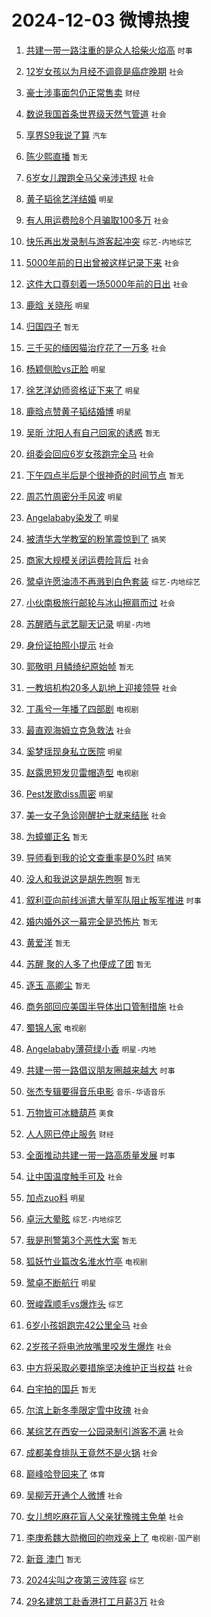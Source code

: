 # 2024-12-03 微博热搜 
1. [共建一带一路注重的是众人拾柴火焰高](https://m.weibo.cn/search?containerid=100103type%3D1%26t%3D10%26q%3D%23%E5%85%B1%E5%BB%BA%E4%B8%80%E5%B8%A6%E4%B8%80%E8%B7%AF%E6%B3%A8%E9%87%8D%E7%9A%84%E6%98%AF%E4%BC%97%E4%BA%BA%E6%8B%BE%E6%9F%B4%E7%81%AB%E7%84%B0%E9%AB%98%23&stream_entry_id=51&isnewpage=1&extparam=seat%3D1%26filter_type%3Drealtimehot%26stream_entry_id%3D51%26pos%3D0%26dgr%3D0%26q%3D%2523%25E5%2585%25B1%25E5%25BB%25BA%25E4%25B8%2580%25E5%25B8%25A6%25E4%25B8%2580%25E8%25B7%25AF%25E6%25B3%25A8%25E9%2587%258D%25E7%259A%2584%25E6%2598%25AF%25E4%25BC%2597%25E4%25BA%25BA%25E6%258B%25BE%25E6%259F%25B4%25E7%2581%25AB%25E7%2584%25B0%25E9%25AB%2598%2523%26cate%3D10103%26c_type%3D51%26display_time%3D1733162782%26pre_seqid%3D173316278213701271670124) `时事` 

2. [12岁女孩以为月经不调竟是癌症晚期](https://m.weibo.cn/search?containerid=100103type%3D1%26t%3D10%26q%3D%2312%E5%B2%81%E5%A5%B3%E5%AD%A9%E4%BB%A5%E4%B8%BA%E6%9C%88%E7%BB%8F%E4%B8%8D%E8%B0%83%E7%AB%9F%E6%98%AF%E7%99%8C%E7%97%87%E6%99%9A%E6%9C%9F%23&stream_entry_id=31&isnewpage=1&extparam=seat%3D1%26realpos%3D1%26flag%3D2%26pos%3D0%26dgr%3D0%26band_rank%3D1%26stream_entry_id%3D31%26q%3D%252312%25E5%25B2%2581%25E5%25A5%25B3%25E5%25AD%25A9%25E4%25BB%25A5%25E4%25B8%25BA%25E6%259C%2588%25E7%25BB%258F%25E4%25B8%258D%25E8%25B0%2583%25E7%25AB%259F%25E6%2598%25AF%25E7%2599%258C%25E7%2597%2587%25E6%2599%259A%25E6%259C%259F%2523%26filter_type%3Drealtimehot%26c_type%3D31%26lcate%3D5001%26cate%3D5001%26display_time%3D1733162782%26pre_seqid%3D173316278213701271670124) `社会` 

3. [豪士涉事面包仍正常售卖](https://m.weibo.cn/search?containerid=100103type%3D1%26t%3D10%26q%3D%23%E8%B1%AA%E5%A3%AB%E6%B6%89%E4%BA%8B%E9%9D%A2%E5%8C%85%E4%BB%8D%E6%AD%A3%E5%B8%B8%E5%94%AE%E5%8D%96%23&stream_entry_id=31&isnewpage=1&extparam=seat%3D1%26realpos%3D2%26flag%3D1%26pos%3D1%26dgr%3D0%26band_rank%3D2%26stream_entry_id%3D31%26q%3D%2523%25E8%25B1%25AA%25E5%25A3%25AB%25E6%25B6%2589%25E4%25BA%258B%25E9%259D%25A2%25E5%258C%2585%25E4%25BB%258D%25E6%25AD%25A3%25E5%25B8%25B8%25E5%2594%25AE%25E5%258D%2596%2523%26filter_type%3Drealtimehot%26c_type%3D31%26lcate%3D5001%26cate%3D5001%26display_time%3D1733162782%26pre_seqid%3D173316278213701271670124) `财经` 

4. [数说我国首条世界级天然气管道](https://m.weibo.cn/search?containerid=100103type%3D1%26t%3D10%26q%3D%23%E6%95%B0%E8%AF%B4%E6%88%91%E5%9B%BD%E9%A6%96%E6%9D%A1%E4%B8%96%E7%95%8C%E7%BA%A7%E5%A4%A9%E7%84%B6%E6%B0%94%E7%AE%A1%E9%81%93%23&stream_entry_id=31&isnewpage=1&extparam=seat%3D1%26realpos%3D3%26flag%3D0%26pos%3D2%26dgr%3D0%26band_rank%3D3%26stream_entry_id%3D31%26q%3D%2523%25E6%2595%25B0%25E8%25AF%25B4%25E6%2588%2591%25E5%259B%25BD%25E9%25A6%2596%25E6%259D%25A1%25E4%25B8%2596%25E7%2595%258C%25E7%25BA%25A7%25E5%25A4%25A9%25E7%2584%25B6%25E6%25B0%2594%25E7%25AE%25A1%25E9%2581%2593%2523%26filter_type%3Drealtimehot%26c_type%3D31%26lcate%3D5001%26cate%3D5001%26display_time%3D1733162782%26pre_seqid%3D173316278213701271670124) `社会` 

5. [享界S9我说了算](https://m.weibo.cn/search?containerid=100103type%3D1%26t%3D10%26q%3D%23%E4%BA%AB%E7%95%8CS9%E6%88%91%E8%AF%B4%E4%BA%86%E7%AE%97%23&stream_entry_id=31&isnewpage=1&extparam=seat%3D1%26filter_type%3Drealtimehot%26c_type%3D31%26dgr%3D0%26adid%3D266930%26is_ad_pos%3D1%26pos%3D3%26stream_entry_id%3D31%26band_rank%3D4%26cate%3D5001%26topic_ad%3D1%26lcate%3D5001%26q%3D%2523%25E4%25BA%25AB%25E7%2595%258CS9%25E6%2588%2591%25E8%25AF%25B4%25E4%25BA%2586%25E7%25AE%2597%2523%26display_time%3D1733162782%26pre_seqid%3D173316278213701271670124) `汽车` 

6. [陈少熙直播](https://m.weibo.cn/search?containerid=100103type%3D1%26t%3D10%26q%3D%E9%99%88%E5%B0%91%E7%86%99%E7%9B%B4%E6%92%AD&stream_entry_id=31&isnewpage=1&extparam=seat%3D1%26realpos%3D4%26flag%3D2%26pos%3D4%26dgr%3D0%26band_rank%3D4%26stream_entry_id%3D31%26q%3D%25E9%2599%2588%25E5%25B0%2591%25E7%2586%2599%25E7%259B%25B4%25E6%2592%25AD%26filter_type%3Drealtimehot%26c_type%3D31%26lcate%3D5001%26cate%3D5001%26display_time%3D1733162782%26pre_seqid%3D173316278213701271670124) `暂无` 

7. [6岁女儿蹭跑全马父亲涉违规](https://m.weibo.cn/search?containerid=100103type%3D1%26t%3D10%26q%3D%236%E5%B2%81%E5%A5%B3%E5%84%BF%E8%B9%AD%E8%B7%91%E5%85%A8%E9%A9%AC%E7%88%B6%E4%BA%B2%E6%B6%89%E8%BF%9D%E8%A7%84%23&stream_entry_id=31&isnewpage=1&extparam=seat%3D1%26realpos%3D5%26flag%3D0%26pos%3D5%26dgr%3D0%26band_rank%3D5%26stream_entry_id%3D31%26q%3D%25236%25E5%25B2%2581%25E5%25A5%25B3%25E5%2584%25BF%25E8%25B9%25AD%25E8%25B7%2591%25E5%2585%25A8%25E9%25A9%25AC%25E7%2588%25B6%25E4%25BA%25B2%25E6%25B6%2589%25E8%25BF%259D%25E8%25A7%2584%2523%26filter_type%3Drealtimehot%26c_type%3D31%26lcate%3D5001%26cate%3D5001%26display_time%3D1733162782%26pre_seqid%3D173316278213701271670124) `社会` 

8. [黄子韬徐艺洋结婚](https://m.weibo.cn/search?containerid=100103type%3D1%26t%3D10%26q%3D%E9%BB%84%E5%AD%90%E9%9F%AC%E5%BE%90%E8%89%BA%E6%B4%8B%E7%BB%93%E5%A9%9A&stream_entry_id=31&isnewpage=1&extparam=seat%3D1%26realpos%3D6%26flag%3D16%26pos%3D6%26dgr%3D0%26band_rank%3D6%26stream_entry_id%3D31%26q%3D%25E9%25BB%2584%25E5%25AD%2590%25E9%259F%25AC%25E5%25BE%2590%25E8%2589%25BA%25E6%25B4%258B%25E7%25BB%2593%25E5%25A9%259A%26filter_type%3Drealtimehot%26c_type%3D31%26lcate%3D5001%26cate%3D5001%26display_time%3D1733162782%26pre_seqid%3D173316278213701271670124) `明星` 

9. [有人用运费险8个月骗取100多万](https://m.weibo.cn/search?containerid=100103type%3D1%26t%3D10%26q%3D%23%E6%9C%89%E4%BA%BA%E7%94%A8%E8%BF%90%E8%B4%B9%E9%99%A98%E4%B8%AA%E6%9C%88%E9%AA%97%E5%8F%96100%E5%A4%9A%E4%B8%87%23&stream_entry_id=31&isnewpage=1&extparam=seat%3D1%26realpos%3D7%26flag%3D0%26pos%3D7%26dgr%3D0%26band_rank%3D7%26stream_entry_id%3D31%26q%3D%2523%25E6%259C%2589%25E4%25BA%25BA%25E7%2594%25A8%25E8%25BF%2590%25E8%25B4%25B9%25E9%2599%25A98%25E4%25B8%25AA%25E6%259C%2588%25E9%25AA%2597%25E5%258F%2596100%25E5%25A4%259A%25E4%25B8%2587%2523%26filter_type%3Drealtimehot%26c_type%3D31%26lcate%3D5001%26cate%3D5001%26display_time%3D1733162782%26pre_seqid%3D173316278213701271670124) `社会` 

10. [快乐再出发录制与游客起冲突](https://m.weibo.cn/search?containerid=100103type%3D1%26t%3D10%26q%3D%23%E5%BF%AB%E4%B9%90%E5%86%8D%E5%87%BA%E5%8F%91%E5%BD%95%E5%88%B6%E4%B8%8E%E6%B8%B8%E5%AE%A2%E8%B5%B7%E5%86%B2%E7%AA%81%23&stream_entry_id=31&isnewpage=1&extparam=seat%3D1%26realpos%3D8%26flag%3D0%26pos%3D8%26dgr%3D0%26band_rank%3D8%26stream_entry_id%3D31%26q%3D%2523%25E5%25BF%25AB%25E4%25B9%2590%25E5%2586%258D%25E5%2587%25BA%25E5%258F%2591%25E5%25BD%2595%25E5%2588%25B6%25E4%25B8%258E%25E6%25B8%25B8%25E5%25AE%25A2%25E8%25B5%25B7%25E5%2586%25B2%25E7%25AA%2581%2523%26filter_type%3Drealtimehot%26c_type%3D31%26lcate%3D5001%26cate%3D5001%26display_time%3D1733162782%26pre_seqid%3D173316278213701271670124) `综艺-内地综艺` 

11. [5000年前的日出曾被这样记录下来](https://m.weibo.cn/search?containerid=100103type%3D1%26t%3D10%26q%3D%235000%E5%B9%B4%E5%89%8D%E7%9A%84%E6%97%A5%E5%87%BA%E6%9B%BE%E8%A2%AB%E8%BF%99%E6%A0%B7%E8%AE%B0%E5%BD%95%E4%B8%8B%E6%9D%A5%23&stream_entry_id=31&isnewpage=1&extparam=seat%3D1%26realpos%3D9%26flag%3D1%26pos%3D9%26dgr%3D0%26band_rank%3D9%26stream_entry_id%3D31%26q%3D%25235000%25E5%25B9%25B4%25E5%2589%258D%25E7%259A%2584%25E6%2597%25A5%25E5%2587%25BA%25E6%259B%25BE%25E8%25A2%25AB%25E8%25BF%2599%25E6%25A0%25B7%25E8%25AE%25B0%25E5%25BD%2595%25E4%25B8%258B%25E6%259D%25A5%2523%26filter_type%3Drealtimehot%26c_type%3D31%26lcate%3D5001%26cate%3D5001%26display_time%3D1733162782%26pre_seqid%3D173316278213701271670124) `社会` 

12. [这件大口尊刻着一场5000年前的日出](https://m.weibo.cn/search?containerid=100103type%3D1%26t%3D10%26q%3D%23%E8%BF%99%E4%BB%B6%E5%A4%A7%E5%8F%A3%E5%B0%8A%E5%88%BB%E7%9D%80%E4%B8%80%E5%9C%BA5000%E5%B9%B4%E5%89%8D%E7%9A%84%E6%97%A5%E5%87%BA%23&stream_entry_id=31&isnewpage=1&extparam=seat%3D1%26realpos%3D10%26flag%3D1%26pos%3D10%26dgr%3D0%26band_rank%3D10%26stream_entry_id%3D31%26q%3D%2523%25E8%25BF%2599%25E4%25BB%25B6%25E5%25A4%25A7%25E5%258F%25A3%25E5%25B0%258A%25E5%2588%25BB%25E7%259D%2580%25E4%25B8%2580%25E5%259C%25BA5000%25E5%25B9%25B4%25E5%2589%258D%25E7%259A%2584%25E6%2597%25A5%25E5%2587%25BA%2523%26filter_type%3Drealtimehot%26c_type%3D31%26lcate%3D5001%26cate%3D5001%26display_time%3D1733162782%26pre_seqid%3D173316278213701271670124) `社会` 

13. [鹿晗 关晓彤](https://m.weibo.cn/search?containerid=100103type%3D1%26t%3D10%26q%3D%E9%B9%BF%E6%99%97+%E5%85%B3%E6%99%93%E5%BD%A4&stream_entry_id=31&isnewpage=1&extparam=seat%3D1%26realpos%3D11%26flag%3D2%26pos%3D11%26dgr%3D0%26band_rank%3D11%26stream_entry_id%3D31%26q%3D%25E9%25B9%25BF%25E6%2599%2597%2520%25E5%2585%25B3%25E6%2599%2593%25E5%25BD%25A4%26filter_type%3Drealtimehot%26c_type%3D31%26lcate%3D5001%26cate%3D5001%26display_time%3D1733162782%26pre_seqid%3D173316278213701271670124) `明星` 

14. [归国四子](https://m.weibo.cn/search?containerid=100103type%3D1%26t%3D10%26q%3D%E5%BD%92%E5%9B%BD%E5%9B%9B%E5%AD%90&stream_entry_id=31&isnewpage=1&extparam=seat%3D1%26realpos%3D12%26flag%3D0%26pos%3D12%26dgr%3D0%26band_rank%3D12%26stream_entry_id%3D31%26q%3D%25E5%25BD%2592%25E5%259B%25BD%25E5%259B%259B%25E5%25AD%2590%26filter_type%3Drealtimehot%26c_type%3D31%26lcate%3D5001%26cate%3D5001%26display_time%3D1733162782%26pre_seqid%3D173316278213701271670124) `暂无` 

15. [三千买的缅因猫治疗花了一万多](https://m.weibo.cn/search?containerid=100103type%3D1%26t%3D10%26q%3D%23%E4%B8%89%E5%8D%83%E4%B9%B0%E7%9A%84%E7%BC%85%E5%9B%A0%E7%8C%AB%E6%B2%BB%E7%96%97%E8%8A%B1%E4%BA%86%E4%B8%80%E4%B8%87%E5%A4%9A%23&stream_entry_id=31&isnewpage=1&extparam=seat%3D1%26realpos%3D13%26flag%3D0%26pos%3D13%26dgr%3D0%26band_rank%3D13%26stream_entry_id%3D31%26q%3D%2523%25E4%25B8%2589%25E5%258D%2583%25E4%25B9%25B0%25E7%259A%2584%25E7%25BC%2585%25E5%259B%25A0%25E7%258C%25AB%25E6%25B2%25BB%25E7%2596%2597%25E8%258A%25B1%25E4%25BA%2586%25E4%25B8%2580%25E4%25B8%2587%25E5%25A4%259A%2523%26filter_type%3Drealtimehot%26c_type%3D31%26lcate%3D5001%26cate%3D5001%26display_time%3D1733162782%26pre_seqid%3D173316278213701271670124) `社会` 

16. [杨颖侧脸vs正脸](https://m.weibo.cn/search?containerid=100103type%3D1%26t%3D10%26q%3D%23%E6%9D%A8%E9%A2%96%E4%BE%A7%E8%84%B8vs%E6%AD%A3%E8%84%B8%23&stream_entry_id=31&isnewpage=1&extparam=seat%3D1%26realpos%3D14%26flag%3D0%26pos%3D14%26dgr%3D0%26band_rank%3D14%26stream_entry_id%3D31%26q%3D%2523%25E6%259D%25A8%25E9%25A2%2596%25E4%25BE%25A7%25E8%2584%25B8vs%25E6%25AD%25A3%25E8%2584%25B8%2523%26filter_type%3Drealtimehot%26c_type%3D31%26lcate%3D5001%26cate%3D5001%26display_time%3D1733162782%26pre_seqid%3D173316278213701271670124) `明星` 

17. [徐艺洋幼师资格证下来了](https://m.weibo.cn/search?containerid=100103type%3D1%26t%3D10%26q%3D%23%E5%BE%90%E8%89%BA%E6%B4%8B%E5%B9%BC%E5%B8%88%E8%B5%84%E6%A0%BC%E8%AF%81%E4%B8%8B%E6%9D%A5%E4%BA%86%23&stream_entry_id=31&isnewpage=1&extparam=seat%3D1%26realpos%3D15%26flag%3D0%26pos%3D15%26dgr%3D0%26band_rank%3D15%26stream_entry_id%3D31%26q%3D%2523%25E5%25BE%2590%25E8%2589%25BA%25E6%25B4%258B%25E5%25B9%25BC%25E5%25B8%2588%25E8%25B5%2584%25E6%25A0%25BC%25E8%25AF%2581%25E4%25B8%258B%25E6%259D%25A5%25E4%25BA%2586%2523%26filter_type%3Drealtimehot%26c_type%3D31%26lcate%3D5001%26cate%3D5001%26display_time%3D1733162782%26pre_seqid%3D173316278213701271670124) `明星` 

18. [鹿晗点赞黄子韬结婚博](https://m.weibo.cn/search?containerid=100103type%3D1%26t%3D10%26q%3D%23%E9%B9%BF%E6%99%97%E7%82%B9%E8%B5%9E%E9%BB%84%E5%AD%90%E9%9F%AC%E7%BB%93%E5%A9%9A%E5%8D%9A%23&stream_entry_id=31&isnewpage=1&extparam=seat%3D1%26realpos%3D16%26flag%3D2%26pos%3D16%26dgr%3D0%26band_rank%3D16%26stream_entry_id%3D31%26q%3D%2523%25E9%25B9%25BF%25E6%2599%2597%25E7%2582%25B9%25E8%25B5%259E%25E9%25BB%2584%25E5%25AD%2590%25E9%259F%25AC%25E7%25BB%2593%25E5%25A9%259A%25E5%258D%259A%2523%26filter_type%3Drealtimehot%26c_type%3D31%26lcate%3D5001%26cate%3D5001%26display_time%3D1733162782%26pre_seqid%3D173316278213701271670124) `明星` 

19. [吴昕 沈阳人有自己回家的诱惑](https://m.weibo.cn/search?containerid=100103type%3D1%26t%3D10%26q%3D%E5%90%B4%E6%98%95+%E6%B2%88%E9%98%B3%E4%BA%BA%E6%9C%89%E8%87%AA%E5%B7%B1%E5%9B%9E%E5%AE%B6%E7%9A%84%E8%AF%B1%E6%83%91&stream_entry_id=31&isnewpage=1&extparam=seat%3D1%26realpos%3D17%26flag%3D1%26pos%3D17%26dgr%3D0%26band_rank%3D17%26stream_entry_id%3D31%26q%3D%25E5%2590%25B4%25E6%2598%2595%2520%25E6%25B2%2588%25E9%2598%25B3%25E4%25BA%25BA%25E6%259C%2589%25E8%2587%25AA%25E5%25B7%25B1%25E5%259B%259E%25E5%25AE%25B6%25E7%259A%2584%25E8%25AF%25B1%25E6%2583%2591%26filter_type%3Drealtimehot%26c_type%3D31%26lcate%3D5001%26cate%3D5001%26display_time%3D1733162782%26pre_seqid%3D173316278213701271670124) `暂无` 

20. [组委会回应6岁女孩跑完全马](https://m.weibo.cn/search?containerid=100103type%3D1%26t%3D10%26q%3D%23%E7%BB%84%E5%A7%94%E4%BC%9A%E5%9B%9E%E5%BA%946%E5%B2%81%E5%A5%B3%E5%AD%A9%E8%B7%91%E5%AE%8C%E5%85%A8%E9%A9%AC%23&stream_entry_id=31&isnewpage=1&extparam=seat%3D1%26realpos%3D18%26flag%3D0%26pos%3D18%26dgr%3D0%26band_rank%3D18%26stream_entry_id%3D31%26q%3D%2523%25E7%25BB%2584%25E5%25A7%2594%25E4%25BC%259A%25E5%259B%259E%25E5%25BA%25946%25E5%25B2%2581%25E5%25A5%25B3%25E5%25AD%25A9%25E8%25B7%2591%25E5%25AE%258C%25E5%2585%25A8%25E9%25A9%25AC%2523%26filter_type%3Drealtimehot%26c_type%3D31%26lcate%3D5001%26cate%3D5001%26display_time%3D1733162782%26pre_seqid%3D173316278213701271670124) `社会` 

21. [下午四点半后是个很神奇的时间节点](https://m.weibo.cn/search?containerid=100103type%3D1%26t%3D10%26q%3D%E4%B8%8B%E5%8D%88%E5%9B%9B%E7%82%B9%E5%8D%8A%E5%90%8E%E6%98%AF%E4%B8%AA%E5%BE%88%E7%A5%9E%E5%A5%87%E7%9A%84%E6%97%B6%E9%97%B4%E8%8A%82%E7%82%B9&stream_entry_id=31&isnewpage=1&extparam=seat%3D1%26realpos%3D19%26flag%3D0%26pos%3D19%26dgr%3D0%26band_rank%3D19%26stream_entry_id%3D31%26q%3D%25E4%25B8%258B%25E5%258D%2588%25E5%259B%259B%25E7%2582%25B9%25E5%258D%258A%25E5%2590%258E%25E6%2598%25AF%25E4%25B8%25AA%25E5%25BE%2588%25E7%25A5%259E%25E5%25A5%2587%25E7%259A%2584%25E6%2597%25B6%25E9%2597%25B4%25E8%258A%2582%25E7%2582%25B9%26filter_type%3Drealtimehot%26c_type%3D31%26lcate%3D5001%26cate%3D5001%26display_time%3D1733162782%26pre_seqid%3D173316278213701271670124) `暂无` 

22. [周芯竹周密分手风波](https://m.weibo.cn/search?containerid=100103type%3D1%26t%3D10%26q%3D%23%E5%91%A8%E8%8A%AF%E7%AB%B9%E5%91%A8%E5%AF%86%E5%88%86%E6%89%8B%E9%A3%8E%E6%B3%A2%23&stream_entry_id=31&isnewpage=1&extparam=seat%3D1%26realpos%3D20%26flag%3D1%26pos%3D20%26dgr%3D0%26band_rank%3D20%26stream_entry_id%3D31%26q%3D%2523%25E5%2591%25A8%25E8%258A%25AF%25E7%25AB%25B9%25E5%2591%25A8%25E5%25AF%2586%25E5%2588%2586%25E6%2589%258B%25E9%25A3%258E%25E6%25B3%25A2%2523%26filter_type%3Drealtimehot%26c_type%3D31%26lcate%3D5001%26cate%3D5001%26display_time%3D1733162782%26pre_seqid%3D173316278213701271670124) `明星` 

23. [Angelababy染发了](https://m.weibo.cn/search?containerid=100103type%3D1%26t%3D10%26q%3D%23Angelababy%E6%9F%93%E5%8F%91%E4%BA%86%23&stream_entry_id=31&isnewpage=1&extparam=seat%3D1%26realpos%3D21%26flag%3D0%26pos%3D21%26dgr%3D0%26band_rank%3D21%26stream_entry_id%3D31%26q%3D%2523Angelababy%25E6%259F%2593%25E5%258F%2591%25E4%25BA%2586%2523%26filter_type%3Drealtimehot%26c_type%3D31%26lcate%3D5001%26cate%3D5001%26display_time%3D1733162782%26pre_seqid%3D173316278213701271670124) `明星` 

24. [被清华大学教室的粉笔震惊到了](https://m.weibo.cn/search?containerid=100103type%3D1%26t%3D10%26q%3D%23%E8%A2%AB%E6%B8%85%E5%8D%8E%E5%A4%A7%E5%AD%A6%E6%95%99%E5%AE%A4%E7%9A%84%E7%B2%89%E7%AC%94%E9%9C%87%E6%83%8A%E5%88%B0%E4%BA%86%23&stream_entry_id=31&isnewpage=1&extparam=seat%3D1%26realpos%3D22%26flag%3D0%26pos%3D22%26dgr%3D0%26band_rank%3D22%26stream_entry_id%3D31%26q%3D%2523%25E8%25A2%25AB%25E6%25B8%2585%25E5%258D%258E%25E5%25A4%25A7%25E5%25AD%25A6%25E6%2595%2599%25E5%25AE%25A4%25E7%259A%2584%25E7%25B2%2589%25E7%25AC%2594%25E9%259C%2587%25E6%2583%258A%25E5%2588%25B0%25E4%25BA%2586%2523%26filter_type%3Drealtimehot%26c_type%3D31%26lcate%3D5001%26cate%3D5001%26display_time%3D1733162782%26pre_seqid%3D173316278213701271670124) `搞笑` 

25. [商家大规模关闭运费险背后](https://m.weibo.cn/search?containerid=100103type%3D1%26t%3D10%26q%3D%23%E5%95%86%E5%AE%B6%E5%A4%A7%E8%A7%84%E6%A8%A1%E5%85%B3%E9%97%AD%E8%BF%90%E8%B4%B9%E9%99%A9%E8%83%8C%E5%90%8E%23&stream_entry_id=31&isnewpage=1&extparam=seat%3D1%26realpos%3D23%26flag%3D0%26pos%3D23%26dgr%3D0%26band_rank%3D23%26stream_entry_id%3D31%26q%3D%2523%25E5%2595%2586%25E5%25AE%25B6%25E5%25A4%25A7%25E8%25A7%2584%25E6%25A8%25A1%25E5%2585%25B3%25E9%2597%25AD%25E8%25BF%2590%25E8%25B4%25B9%25E9%2599%25A9%25E8%2583%258C%25E5%2590%258E%2523%26filter_type%3Drealtimehot%26c_type%3D31%26lcate%3D5001%26cate%3D5001%26display_time%3D1733162782%26pre_seqid%3D173316278213701271670124) `社会` 

26. [鹭卓许愿油渍不再溅到白色套装](https://m.weibo.cn/search?containerid=100103type%3D1%26t%3D10%26q%3D%23%E9%B9%AD%E5%8D%93%E8%AE%B8%E6%84%BF%E6%B2%B9%E6%B8%8D%E4%B8%8D%E5%86%8D%E6%BA%85%E5%88%B0%E7%99%BD%E8%89%B2%E5%A5%97%E8%A3%85%23&stream_entry_id=31&isnewpage=1&extparam=seat%3D1%26realpos%3D24%26flag%3D0%26pos%3D24%26dgr%3D0%26band_rank%3D24%26stream_entry_id%3D31%26q%3D%2523%25E9%25B9%25AD%25E5%258D%2593%25E8%25AE%25B8%25E6%2584%25BF%25E6%25B2%25B9%25E6%25B8%258D%25E4%25B8%258D%25E5%2586%258D%25E6%25BA%2585%25E5%2588%25B0%25E7%2599%25BD%25E8%2589%25B2%25E5%25A5%2597%25E8%25A3%2585%2523%26filter_type%3Drealtimehot%26c_type%3D31%26lcate%3D5001%26cate%3D5001%26display_time%3D1733162782%26pre_seqid%3D173316278213701271670124) `综艺-内地综艺` 

27. [小伙南极旅行邮轮与冰山擦肩而过](https://m.weibo.cn/search?containerid=100103type%3D1%26t%3D10%26q%3D%23%E5%B0%8F%E4%BC%99%E5%8D%97%E6%9E%81%E6%97%85%E8%A1%8C%E9%82%AE%E8%BD%AE%E4%B8%8E%E5%86%B0%E5%B1%B1%E6%93%A6%E8%82%A9%E8%80%8C%E8%BF%87%23&stream_entry_id=31&isnewpage=1&extparam=seat%3D1%26realpos%3D25%26flag%3D0%26pos%3D25%26dgr%3D0%26band_rank%3D25%26stream_entry_id%3D31%26q%3D%2523%25E5%25B0%258F%25E4%25BC%2599%25E5%258D%2597%25E6%259E%2581%25E6%2597%2585%25E8%25A1%258C%25E9%2582%25AE%25E8%25BD%25AE%25E4%25B8%258E%25E5%2586%25B0%25E5%25B1%25B1%25E6%2593%25A6%25E8%2582%25A9%25E8%2580%258C%25E8%25BF%2587%2523%26filter_type%3Drealtimehot%26c_type%3D31%26lcate%3D5001%26cate%3D5001%26display_time%3D1733162782%26pre_seqid%3D173316278213701271670124) `社会` 

28. [苏醒晒与武艺聊天记录](https://m.weibo.cn/search?containerid=100103type%3D1%26t%3D10%26q%3D%23%E8%8B%8F%E9%86%92%E6%99%92%E4%B8%8E%E6%AD%A6%E8%89%BA%E8%81%8A%E5%A4%A9%E8%AE%B0%E5%BD%95%23&stream_entry_id=31&isnewpage=1&extparam=seat%3D1%26realpos%3D26%26flag%3D0%26pos%3D26%26dgr%3D0%26band_rank%3D26%26stream_entry_id%3D31%26q%3D%2523%25E8%258B%258F%25E9%2586%2592%25E6%2599%2592%25E4%25B8%258E%25E6%25AD%25A6%25E8%2589%25BA%25E8%2581%258A%25E5%25A4%25A9%25E8%25AE%25B0%25E5%25BD%2595%2523%26filter_type%3Drealtimehot%26c_type%3D31%26lcate%3D5001%26cate%3D5001%26display_time%3D1733162782%26pre_seqid%3D173316278213701271670124) `明星-内地` 

29. [身份证拍照小提示](https://m.weibo.cn/search?containerid=100103type%3D1%26t%3D10%26q%3D%23%E8%BA%AB%E4%BB%BD%E8%AF%81%E6%8B%8D%E7%85%A7%E5%B0%8F%E6%8F%90%E7%A4%BA%23&stream_entry_id=31&isnewpage=1&extparam=seat%3D1%26realpos%3D27%26flag%3D1%26pos%3D27%26dgr%3D0%26band_rank%3D27%26stream_entry_id%3D31%26q%3D%2523%25E8%25BA%25AB%25E4%25BB%25BD%25E8%25AF%2581%25E6%258B%258D%25E7%2585%25A7%25E5%25B0%258F%25E6%258F%2590%25E7%25A4%25BA%2523%26filter_type%3Drealtimehot%26c_type%3D31%26lcate%3D5001%26cate%3D5001%26display_time%3D1733162782%26pre_seqid%3D173316278213701271670124) `社会` 

30. [郭敬明 月鳞绮纪原始帧](https://m.weibo.cn/search?containerid=100103type%3D1%26t%3D10%26q%3D%E9%83%AD%E6%95%AC%E6%98%8E+%E6%9C%88%E9%B3%9E%E7%BB%AE%E7%BA%AA%E5%8E%9F%E5%A7%8B%E5%B8%A7&stream_entry_id=31&isnewpage=1&extparam=seat%3D1%26realpos%3D28%26flag%3D0%26pos%3D28%26dgr%3D0%26band_rank%3D28%26stream_entry_id%3D31%26q%3D%25E9%2583%25AD%25E6%2595%25AC%25E6%2598%258E%2520%25E6%259C%2588%25E9%25B3%259E%25E7%25BB%25AE%25E7%25BA%25AA%25E5%258E%259F%25E5%25A7%258B%25E5%25B8%25A7%26filter_type%3Drealtimehot%26c_type%3D31%26lcate%3D5001%26cate%3D5001%26display_time%3D1733162782%26pre_seqid%3D173316278213701271670124) `暂无` 

31. [一教培机构20多人趴地上迎接领导](https://m.weibo.cn/search?containerid=100103type%3D1%26t%3D10%26q%3D%23%E4%B8%80%E6%95%99%E5%9F%B9%E6%9C%BA%E6%9E%8420%E5%A4%9A%E4%BA%BA%E8%B6%B4%E5%9C%B0%E4%B8%8A%E8%BF%8E%E6%8E%A5%E9%A2%86%E5%AF%BC%23&stream_entry_id=31&isnewpage=1&extparam=seat%3D1%26realpos%3D29%26flag%3D0%26pos%3D29%26dgr%3D0%26band_rank%3D29%26stream_entry_id%3D31%26q%3D%2523%25E4%25B8%2580%25E6%2595%2599%25E5%259F%25B9%25E6%259C%25BA%25E6%259E%258420%25E5%25A4%259A%25E4%25BA%25BA%25E8%25B6%25B4%25E5%259C%25B0%25E4%25B8%258A%25E8%25BF%258E%25E6%258E%25A5%25E9%25A2%2586%25E5%25AF%25BC%2523%26filter_type%3Drealtimehot%26c_type%3D31%26lcate%3D5001%26cate%3D5001%26display_time%3D1733162782%26pre_seqid%3D173316278213701271670124) `社会` 

32. [丁禹兮一年播了四部剧](https://m.weibo.cn/search?containerid=100103type%3D1%26t%3D10%26q%3D%23%E4%B8%81%E7%A6%B9%E5%85%AE%E4%B8%80%E5%B9%B4%E6%92%AD%E4%BA%86%E5%9B%9B%E9%83%A8%E5%89%A7%23&stream_entry_id=31&isnewpage=1&extparam=seat%3D1%26realpos%3D30%26flag%3D1%26pos%3D30%26dgr%3D0%26band_rank%3D30%26stream_entry_id%3D31%26q%3D%2523%25E4%25B8%2581%25E7%25A6%25B9%25E5%2585%25AE%25E4%25B8%2580%25E5%25B9%25B4%25E6%2592%25AD%25E4%25BA%2586%25E5%259B%259B%25E9%2583%25A8%25E5%2589%25A7%2523%26filter_type%3Drealtimehot%26c_type%3D31%26lcate%3D5001%26cate%3D5001%26display_time%3D1733162782%26pre_seqid%3D173316278213701271670124) `电视剧` 

33. [最直观海姆立克急救法](https://m.weibo.cn/search?containerid=100103type%3D1%26t%3D10%26q%3D%23%E6%9C%80%E7%9B%B4%E8%A7%82%E6%B5%B7%E5%A7%86%E7%AB%8B%E5%85%8B%E6%80%A5%E6%95%91%E6%B3%95%23&stream_entry_id=31&isnewpage=1&extparam=seat%3D1%26realpos%3D31%26flag%3D0%26pos%3D31%26dgr%3D0%26band_rank%3D31%26stream_entry_id%3D31%26q%3D%2523%25E6%259C%2580%25E7%259B%25B4%25E8%25A7%2582%25E6%25B5%25B7%25E5%25A7%2586%25E7%25AB%258B%25E5%2585%258B%25E6%2580%25A5%25E6%2595%2591%25E6%25B3%2595%2523%26filter_type%3Drealtimehot%26c_type%3D31%26lcate%3D5001%26cate%3D5001%26display_time%3D1733162782%26pre_seqid%3D173316278213701271670124) `社会` 

34. [奚梦瑶现身私立医院](https://m.weibo.cn/search?containerid=100103type%3D1%26t%3D10%26q%3D%23%E5%A5%9A%E6%A2%A6%E7%91%B6%E7%8E%B0%E8%BA%AB%E7%A7%81%E7%AB%8B%E5%8C%BB%E9%99%A2%23&stream_entry_id=31&isnewpage=1&extparam=seat%3D1%26realpos%3D32%26flag%3D0%26pos%3D32%26dgr%3D0%26band_rank%3D32%26stream_entry_id%3D31%26q%3D%2523%25E5%25A5%259A%25E6%25A2%25A6%25E7%2591%25B6%25E7%258E%25B0%25E8%25BA%25AB%25E7%25A7%2581%25E7%25AB%258B%25E5%258C%25BB%25E9%2599%25A2%2523%26filter_type%3Drealtimehot%26c_type%3D31%26lcate%3D5001%26cate%3D5001%26display_time%3D1733162782%26pre_seqid%3D173316278213701271670124) `明星` 

35. [赵露思短发贝雷帽造型](https://m.weibo.cn/search?containerid=100103type%3D1%26t%3D10%26q%3D%23%E8%B5%B5%E9%9C%B2%E6%80%9D%E7%9F%AD%E5%8F%91%E8%B4%9D%E9%9B%B7%E5%B8%BD%E9%80%A0%E5%9E%8B%23&stream_entry_id=31&isnewpage=1&extparam=seat%3D1%26realpos%3D33%26flag%3D0%26pos%3D33%26dgr%3D0%26band_rank%3D33%26stream_entry_id%3D31%26q%3D%2523%25E8%25B5%25B5%25E9%259C%25B2%25E6%2580%259D%25E7%259F%25AD%25E5%258F%2591%25E8%25B4%259D%25E9%259B%25B7%25E5%25B8%25BD%25E9%2580%25A0%25E5%259E%258B%2523%26filter_type%3Drealtimehot%26c_type%3D31%26lcate%3D5001%26cate%3D5001%26display_time%3D1733162782%26pre_seqid%3D173316278213701271670124) `电视剧` 

36. [Pest发歌diss周密](https://m.weibo.cn/search?containerid=100103type%3D1%26t%3D10%26q%3D%23Pest%E5%8F%91%E6%AD%8Cdiss%E5%91%A8%E5%AF%86%23&stream_entry_id=31&isnewpage=1&extparam=seat%3D1%26realpos%3D34%26flag%3D0%26pos%3D34%26dgr%3D0%26band_rank%3D34%26stream_entry_id%3D31%26q%3D%2523Pest%25E5%258F%2591%25E6%25AD%258Cdiss%25E5%2591%25A8%25E5%25AF%2586%2523%26filter_type%3Drealtimehot%26c_type%3D31%26lcate%3D5001%26cate%3D5001%26display_time%3D1733162782%26pre_seqid%3D173316278213701271670124) `明星` 

37. [美一女子急诊刚醒护士就来结账](https://m.weibo.cn/search?containerid=100103type%3D1%26t%3D10%26q%3D%23%E7%BE%8E%E4%B8%80%E5%A5%B3%E5%AD%90%E6%80%A5%E8%AF%8A%E5%88%9A%E9%86%92%E6%8A%A4%E5%A3%AB%E5%B0%B1%E6%9D%A5%E7%BB%93%E8%B4%A6%23&stream_entry_id=31&isnewpage=1&extparam=seat%3D1%26realpos%3D35%26flag%3D0%26pos%3D35%26dgr%3D0%26band_rank%3D35%26stream_entry_id%3D31%26q%3D%2523%25E7%25BE%258E%25E4%25B8%2580%25E5%25A5%25B3%25E5%25AD%2590%25E6%2580%25A5%25E8%25AF%258A%25E5%2588%259A%25E9%2586%2592%25E6%258A%25A4%25E5%25A3%25AB%25E5%25B0%25B1%25E6%259D%25A5%25E7%25BB%2593%25E8%25B4%25A6%2523%26filter_type%3Drealtimehot%26c_type%3D31%26lcate%3D5001%26cate%3D5001%26display_time%3D1733162782%26pre_seqid%3D173316278213701271670124) `社会` 

38. [为蟑螂正名](https://m.weibo.cn/search?containerid=100103type%3D1%26t%3D10%26q%3D%E4%B8%BA%E8%9F%91%E8%9E%82%E6%AD%A3%E5%90%8D&stream_entry_id=31&isnewpage=1&extparam=seat%3D1%26realpos%3D36%26flag%3D0%26pos%3D36%26dgr%3D0%26band_rank%3D36%26stream_entry_id%3D31%26q%3D%25E4%25B8%25BA%25E8%259F%2591%25E8%259E%2582%25E6%25AD%25A3%25E5%2590%258D%26filter_type%3Drealtimehot%26c_type%3D31%26lcate%3D5001%26cate%3D5001%26display_time%3D1733162782%26pre_seqid%3D173316278213701271670124) `暂无` 

39. [导师看到我的论文查重率是0%时](https://m.weibo.cn/search?containerid=100103type%3D1%26t%3D10%26q%3D%23%E5%AF%BC%E5%B8%88%E7%9C%8B%E5%88%B0%E6%88%91%E7%9A%84%E8%AE%BA%E6%96%87%E6%9F%A5%E9%87%8D%E7%8E%87%E6%98%AF0%25%E6%97%B6%23&stream_entry_id=31&isnewpage=1&extparam=seat%3D1%26realpos%3D37%26flag%3D0%26pos%3D37%26dgr%3D0%26band_rank%3D37%26stream_entry_id%3D31%26q%3D%2523%25E5%25AF%25BC%25E5%25B8%2588%25E7%259C%258B%25E5%2588%25B0%25E6%2588%2591%25E7%259A%2584%25E8%25AE%25BA%25E6%2596%2587%25E6%259F%25A5%25E9%2587%258D%25E7%258E%2587%25E6%2598%25AF0%2525%25E6%2597%25B6%2523%26filter_type%3Drealtimehot%26c_type%3D31%26lcate%3D5001%26cate%3D5001%26display_time%3D1733162782%26pre_seqid%3D173316278213701271670124) `搞笑` 

40. [没人和我说这是胡先煦啊](https://m.weibo.cn/search?containerid=100103type%3D1%26t%3D10%26q%3D%E6%B2%A1%E4%BA%BA%E5%92%8C%E6%88%91%E8%AF%B4%E8%BF%99%E6%98%AF%E8%83%A1%E5%85%88%E7%85%A6%E5%95%8A&stream_entry_id=31&isnewpage=1&extparam=seat%3D1%26realpos%3D38%26flag%3D0%26pos%3D38%26dgr%3D0%26band_rank%3D38%26stream_entry_id%3D31%26q%3D%25E6%25B2%25A1%25E4%25BA%25BA%25E5%2592%258C%25E6%2588%2591%25E8%25AF%25B4%25E8%25BF%2599%25E6%2598%25AF%25E8%2583%25A1%25E5%2585%2588%25E7%2585%25A6%25E5%2595%258A%26filter_type%3Drealtimehot%26c_type%3D31%26lcate%3D5001%26cate%3D5001%26display_time%3D1733162782%26pre_seqid%3D173316278213701271670124) `暂无` 

41. [叙利亚向前线派遣大量军队阻止叛军推进](https://m.weibo.cn/search?containerid=100103type%3D1%26t%3D10%26q%3D%23%E5%8F%99%E5%88%A9%E4%BA%9A%E5%90%91%E5%89%8D%E7%BA%BF%E6%B4%BE%E9%81%A3%E5%A4%A7%E9%87%8F%E5%86%9B%E9%98%9F%E9%98%BB%E6%AD%A2%E5%8F%9B%E5%86%9B%E6%8E%A8%E8%BF%9B%23&stream_entry_id=31&isnewpage=1&extparam=seat%3D1%26realpos%3D39%26flag%3D0%26pos%3D39%26dgr%3D0%26band_rank%3D39%26stream_entry_id%3D31%26q%3D%2523%25E5%258F%2599%25E5%2588%25A9%25E4%25BA%259A%25E5%2590%2591%25E5%2589%258D%25E7%25BA%25BF%25E6%25B4%25BE%25E9%2581%25A3%25E5%25A4%25A7%25E9%2587%258F%25E5%2586%259B%25E9%2598%259F%25E9%2598%25BB%25E6%25AD%25A2%25E5%258F%259B%25E5%2586%259B%25E6%258E%25A8%25E8%25BF%259B%2523%26filter_type%3Drealtimehot%26c_type%3D31%26lcate%3D5001%26cate%3D5001%26display_time%3D1733162782%26pre_seqid%3D173316278213701271670124) `时事` 

42. [婚内婚外这一幕完全是恐怖片](https://m.weibo.cn/search?containerid=100103type%3D1%26t%3D10%26q%3D%E5%A9%9A%E5%86%85%E5%A9%9A%E5%A4%96%E8%BF%99%E4%B8%80%E5%B9%95%E5%AE%8C%E5%85%A8%E6%98%AF%E6%81%90%E6%80%96%E7%89%87&stream_entry_id=31&isnewpage=1&extparam=seat%3D1%26realpos%3D40%26flag%3D0%26pos%3D40%26dgr%3D0%26band_rank%3D40%26stream_entry_id%3D31%26q%3D%25E5%25A9%259A%25E5%2586%2585%25E5%25A9%259A%25E5%25A4%2596%25E8%25BF%2599%25E4%25B8%2580%25E5%25B9%2595%25E5%25AE%258C%25E5%2585%25A8%25E6%2598%25AF%25E6%2581%2590%25E6%2580%2596%25E7%2589%2587%26filter_type%3Drealtimehot%26c_type%3D31%26lcate%3D5001%26cate%3D5001%26display_time%3D1733162782%26pre_seqid%3D173316278213701271670124) `暂无` 

43. [黄爱洋](https://m.weibo.cn/search?containerid=100103type%3D1%26t%3D10%26q%3D%E9%BB%84%E7%88%B1%E6%B4%8B&stream_entry_id=31&isnewpage=1&extparam=seat%3D1%26realpos%3D41%26flag%3D0%26pos%3D41%26dgr%3D0%26band_rank%3D41%26stream_entry_id%3D31%26q%3D%25E9%25BB%2584%25E7%2588%25B1%25E6%25B4%258B%26filter_type%3Drealtimehot%26c_type%3D31%26lcate%3D5001%26cate%3D5001%26display_time%3D1733162782%26pre_seqid%3D173316278213701271670124) `暂无` 

44. [苏醒 聚的人多了也便成了团](https://m.weibo.cn/search?containerid=100103type%3D1%26t%3D10%26q%3D%E8%8B%8F%E9%86%92+%E8%81%9A%E7%9A%84%E4%BA%BA%E5%A4%9A%E4%BA%86%E4%B9%9F%E4%BE%BF%E6%88%90%E4%BA%86%E5%9B%A2&stream_entry_id=31&isnewpage=1&extparam=seat%3D1%26realpos%3D42%26flag%3D0%26pos%3D42%26dgr%3D0%26band_rank%3D42%26stream_entry_id%3D31%26q%3D%25E8%258B%258F%25E9%2586%2592%2520%25E8%2581%259A%25E7%259A%2584%25E4%25BA%25BA%25E5%25A4%259A%25E4%25BA%2586%25E4%25B9%259F%25E4%25BE%25BF%25E6%2588%2590%25E4%25BA%2586%25E5%259B%25A2%26filter_type%3Drealtimehot%26c_type%3D31%26lcate%3D5001%26cate%3D5001%26display_time%3D1733162782%26pre_seqid%3D173316278213701271670124) `暂无` 

45. [逐玉 高卿尘](https://m.weibo.cn/search?containerid=100103type%3D1%26t%3D10%26q%3D%E9%80%90%E7%8E%89+%E9%AB%98%E5%8D%BF%E5%B0%98&stream_entry_id=31&isnewpage=1&extparam=seat%3D1%26realpos%3D43%26flag%3D0%26pos%3D43%26dgr%3D0%26band_rank%3D43%26stream_entry_id%3D31%26q%3D%25E9%2580%2590%25E7%258E%2589%2520%25E9%25AB%2598%25E5%258D%25BF%25E5%25B0%2598%26filter_type%3Drealtimehot%26c_type%3D31%26lcate%3D5001%26cate%3D5001%26display_time%3D1733162782%26pre_seqid%3D173316278213701271670124) `暂无` 

46. [商务部回应美国半导体出口管制措施](https://m.weibo.cn/search?containerid=100103type%3D1%26t%3D10%26q%3D%23%E5%95%86%E5%8A%A1%E9%83%A8%E5%9B%9E%E5%BA%94%E7%BE%8E%E5%9B%BD%E5%8D%8A%E5%AF%BC%E4%BD%93%E5%87%BA%E5%8F%A3%E7%AE%A1%E5%88%B6%E6%8E%AA%E6%96%BD%23&stream_entry_id=31&isnewpage=1&extparam=seat%3D1%26realpos%3D44%26flag%3D0%26pos%3D44%26dgr%3D0%26band_rank%3D44%26stream_entry_id%3D31%26q%3D%2523%25E5%2595%2586%25E5%258A%25A1%25E9%2583%25A8%25E5%259B%259E%25E5%25BA%2594%25E7%25BE%258E%25E5%259B%25BD%25E5%258D%258A%25E5%25AF%25BC%25E4%25BD%2593%25E5%2587%25BA%25E5%258F%25A3%25E7%25AE%25A1%25E5%2588%25B6%25E6%258E%25AA%25E6%2596%25BD%2523%26filter_type%3Drealtimehot%26c_type%3D31%26lcate%3D5001%26cate%3D5001%26display_time%3D1733162782%26pre_seqid%3D173316278213701271670124) `社会` 

47. [蜀锦人家](https://m.weibo.cn/search?containerid=100103type%3D1%26t%3D10%26q%3D%E8%9C%80%E9%94%A6%E4%BA%BA%E5%AE%B6&stream_entry_id=31&isnewpage=1&extparam=seat%3D1%26realpos%3D45%26flag%3D1%26pos%3D45%26dgr%3D0%26band_rank%3D45%26stream_entry_id%3D31%26q%3D%25E8%259C%2580%25E9%2594%25A6%25E4%25BA%25BA%25E5%25AE%25B6%26filter_type%3Drealtimehot%26c_type%3D31%26lcate%3D5001%26cate%3D5001%26display_time%3D1733162782%26pre_seqid%3D173316278213701271670124) `电视剧` 

48. [Angelababy薄荷绿小香](https://m.weibo.cn/search?containerid=100103type%3D1%26t%3D10%26q%3D%23Angelababy%E8%96%84%E8%8D%B7%E7%BB%BF%E5%B0%8F%E9%A6%99%23&stream_entry_id=31&isnewpage=1&extparam=seat%3D1%26realpos%3D46%26flag%3D0%26pos%3D46%26dgr%3D0%26band_rank%3D46%26stream_entry_id%3D31%26q%3D%2523Angelababy%25E8%2596%2584%25E8%258D%25B7%25E7%25BB%25BF%25E5%25B0%258F%25E9%25A6%2599%2523%26filter_type%3Drealtimehot%26c_type%3D31%26lcate%3D5001%26cate%3D5001%26display_time%3D1733162782%26pre_seqid%3D173316278213701271670124) `明星-内地` 

49. [共建一带一路倡议朋友圈越来越大](https://m.weibo.cn/search?containerid=100103type%3D1%26t%3D10%26q%3D%23%E5%85%B1%E5%BB%BA%E4%B8%80%E5%B8%A6%E4%B8%80%E8%B7%AF%E5%80%A1%E8%AE%AE%E6%9C%8B%E5%8F%8B%E5%9C%88%E8%B6%8A%E6%9D%A5%E8%B6%8A%E5%A4%A7%23&stream_entry_id=31&isnewpage=1&extparam=seat%3D1%26realpos%3D47%26flag%3D1%26pos%3D47%26dgr%3D0%26band_rank%3D47%26stream_entry_id%3D31%26q%3D%2523%25E5%2585%25B1%25E5%25BB%25BA%25E4%25B8%2580%25E5%25B8%25A6%25E4%25B8%2580%25E8%25B7%25AF%25E5%2580%25A1%25E8%25AE%25AE%25E6%259C%258B%25E5%258F%258B%25E5%259C%2588%25E8%25B6%258A%25E6%259D%25A5%25E8%25B6%258A%25E5%25A4%25A7%2523%26filter_type%3Drealtimehot%26c_type%3D31%26lcate%3D5001%26cate%3D5001%26display_time%3D1733162782%26pre_seqid%3D173316278213701271670124) `时事` 

50. [张杰专辑要得音乐电影](https://m.weibo.cn/search?containerid=100103type%3D1%26t%3D10%26q%3D%23%E5%BC%A0%E6%9D%B0%E4%B8%93%E8%BE%91%E8%A6%81%E5%BE%97%E9%9F%B3%E4%B9%90%E7%94%B5%E5%BD%B1%23&stream_entry_id=31&isnewpage=1&extparam=seat%3D1%26realpos%3D48%26flag%3D1%26pos%3D48%26dgr%3D0%26band_rank%3D48%26stream_entry_id%3D31%26q%3D%2523%25E5%25BC%25A0%25E6%259D%25B0%25E4%25B8%2593%25E8%25BE%2591%25E8%25A6%2581%25E5%25BE%2597%25E9%259F%25B3%25E4%25B9%2590%25E7%2594%25B5%25E5%25BD%25B1%2523%26filter_type%3Drealtimehot%26c_type%3D31%26lcate%3D5001%26cate%3D5001%26display_time%3D1733162782%26pre_seqid%3D173316278213701271670124) `音乐-华语音乐` 

51. [万物皆可冰糖葫芦](https://m.weibo.cn/search?containerid=100103type%3D1%26t%3D10%26q%3D%E4%B8%87%E7%89%A9%E7%9A%86%E5%8F%AF%E5%86%B0%E7%B3%96%E8%91%AB%E8%8A%A6&stream_entry_id=31&isnewpage=1&extparam=seat%3D1%26realpos%3D49%26flag%3D1%26pos%3D49%26dgr%3D0%26band_rank%3D49%26stream_entry_id%3D31%26q%3D%25E4%25B8%2587%25E7%2589%25A9%25E7%259A%2586%25E5%258F%25AF%25E5%2586%25B0%25E7%25B3%2596%25E8%2591%25AB%25E8%258A%25A6%26filter_type%3Drealtimehot%26c_type%3D31%26lcate%3D5001%26cate%3D5001%26display_time%3D1733162782%26pre_seqid%3D173316278213701271670124) `美食` 

52. [人人网已停止服务](https://m.weibo.cn/search?containerid=100103type%3D1%26t%3D10%26q%3D%23%E4%BA%BA%E4%BA%BA%E7%BD%91%E5%B7%B2%E5%81%9C%E6%AD%A2%E6%9C%8D%E5%8A%A1%23&stream_entry_id=31&isnewpage=1&extparam=seat%3D1%26realpos%3D50%26flag%3D0%26pos%3D50%26dgr%3D0%26band_rank%3D50%26stream_entry_id%3D31%26q%3D%2523%25E4%25BA%25BA%25E4%25BA%25BA%25E7%25BD%2591%25E5%25B7%25B2%25E5%2581%259C%25E6%25AD%25A2%25E6%259C%258D%25E5%258A%25A1%2523%26filter_type%3Drealtimehot%26c_type%3D31%26lcate%3D5001%26cate%3D5001%26display_time%3D1733162782%26pre_seqid%3D173316278213701271670124) `财经` 

53. [全面推动共建一带一路高质量发展](https://m.weibo.cn/search?containerid=100103type%3D1%26t%3D10%26q%3D%23%E5%85%A8%E9%9D%A2%E6%8E%A8%E5%8A%A8%E5%85%B1%E5%BB%BA%E4%B8%80%E5%B8%A6%E4%B8%80%E8%B7%AF%E9%AB%98%E8%B4%A8%E9%87%8F%E5%8F%91%E5%B1%95%23&stream_entry_id=51&isnewpage=1&extparam=seat%3D1%26pos%3D0%26cate%3D10103%26q%3D%2523%25E5%2585%25A8%25E9%259D%25A2%25E6%258E%25A8%25E5%258A%25A8%25E5%2585%25B1%25E5%25BB%25BA%25E4%25B8%2580%25E5%25B8%25A6%25E4%25B8%2580%25E8%25B7%25AF%25E9%25AB%2598%25E8%25B4%25A8%25E9%2587%258F%25E5%258F%2591%25E5%25B1%2595%2523%26dgr%3D0%26stream_entry_id%3D51%26c_type%3D51%26filter_type%3Drealtimehot%26display_time%3D1733159096%26pre_seqid%3D173315909619301213755125) `时事` 

54. [让中国温度触手可及](https://m.weibo.cn/search?containerid=100103type%3D1%26t%3D10%26q%3D%23%E8%AE%A9%E4%B8%AD%E5%9B%BD%E6%B8%A9%E5%BA%A6%E8%A7%A6%E6%89%8B%E5%8F%AF%E5%8F%8A%23&stream_entry_id=31&isnewpage=1&extparam=seat%3D1%26band_rank%3D3%26flag%3D0%26filter_type%3Drealtimehot%26c_type%3D31%26pos%3D2%26realpos%3D3%26q%3D%2523%25E8%25AE%25A9%25E4%25B8%25AD%25E5%259B%25BD%25E6%25B8%25A9%25E5%25BA%25A6%25E8%25A7%25A6%25E6%2589%258B%25E5%258F%25AF%25E5%258F%258A%2523%26dgr%3D0%26stream_entry_id%3D31%26lcate%3D5001%26cate%3D5001%26display_time%3D1733159096%26pre_seqid%3D173315909619301213755125) `社会` 

55. [加点zuo料](https://m.weibo.cn/search?containerid=100103type%3D1%26t%3D10%26q%3D%23%E5%8A%A0%E7%82%B9zuo%E6%96%99%23&stream_entry_id=31&isnewpage=1&extparam=seat%3D1%26band_rank%3D30%26flag%3D1%26filter_type%3Drealtimehot%26c_type%3D31%26pos%3D29%26realpos%3D30%26q%3D%2523%25E5%258A%25A0%25E7%2582%25B9zuo%25E6%2596%2599%2523%26dgr%3D0%26stream_entry_id%3D31%26lcate%3D5001%26cate%3D5001%26display_time%3D1733159096%26pre_seqid%3D173315909619301213755125) `明星` 

56. [卓沅大晕眩](https://m.weibo.cn/search?containerid=100103type%3D1%26t%3D10%26q%3D%23%E5%8D%93%E6%B2%85%E5%A4%A7%E6%99%95%E7%9C%A9%23&stream_entry_id=31&isnewpage=1&extparam=seat%3D1%26band_rank%3D32%26flag%3D0%26filter_type%3Drealtimehot%26c_type%3D31%26pos%3D31%26realpos%3D32%26q%3D%2523%25E5%258D%2593%25E6%25B2%2585%25E5%25A4%25A7%25E6%2599%2595%25E7%259C%25A9%2523%26dgr%3D0%26stream_entry_id%3D31%26lcate%3D5001%26cate%3D5001%26display_time%3D1733159096%26pre_seqid%3D173315909619301213755125) `综艺-内地综艺` 

57. [我是刑警第3个恶性大案](https://m.weibo.cn/search?containerid=100103type%3D1%26t%3D10%26q%3D%23%E6%88%91%E6%98%AF%E5%88%91%E8%AD%A6%E7%AC%AC3%E4%B8%AA%E6%81%B6%E6%80%A7%E5%A4%A7%E6%A1%88%23&stream_entry_id=31&isnewpage=1&extparam=seat%3D1%26band_rank%3D35%26flag%3D0%26filter_type%3Drealtimehot%26c_type%3D31%26pos%3D34%26realpos%3D35%26q%3D%2523%25E6%2588%2591%25E6%2598%25AF%25E5%2588%2591%25E8%25AD%25A6%25E7%25AC%25AC3%25E4%25B8%25AA%25E6%2581%25B6%25E6%2580%25A7%25E5%25A4%25A7%25E6%25A1%2588%2523%26dgr%3D0%26stream_entry_id%3D31%26lcate%3D5001%26cate%3D5001%26display_time%3D1733159096%26pre_seqid%3D173315909619301213755125) `暂无` 

58. [狐妖竹业篇改名淮水竹亭](https://m.weibo.cn/search?containerid=100103type%3D1%26t%3D10%26q%3D%23%E7%8B%90%E5%A6%96%E7%AB%B9%E4%B8%9A%E7%AF%87%E6%94%B9%E5%90%8D%E6%B7%AE%E6%B0%B4%E7%AB%B9%E4%BA%AD%23&stream_entry_id=31&isnewpage=1&extparam=seat%3D1%26band_rank%3D41%26flag%3D0%26filter_type%3Drealtimehot%26c_type%3D31%26pos%3D40%26realpos%3D41%26q%3D%2523%25E7%258B%2590%25E5%25A6%2596%25E7%25AB%25B9%25E4%25B8%259A%25E7%25AF%2587%25E6%2594%25B9%25E5%2590%258D%25E6%25B7%25AE%25E6%25B0%25B4%25E7%25AB%25B9%25E4%25BA%25AD%2523%26dgr%3D0%26stream_entry_id%3D31%26lcate%3D5001%26cate%3D5001%26display_time%3D1733159096%26pre_seqid%3D173315909619301213755125) `电视剧` 

59. [鹭卓不断航行](https://m.weibo.cn/search?containerid=100103type%3D1%26t%3D10%26q%3D%23%E9%B9%AD%E5%8D%93%E4%B8%8D%E6%96%AD%E8%88%AA%E8%A1%8C%23&stream_entry_id=31&isnewpage=1&extparam=seat%3D1%26band_rank%3D42%26flag%3D1%26filter_type%3Drealtimehot%26c_type%3D31%26pos%3D41%26realpos%3D42%26q%3D%2523%25E9%25B9%25AD%25E5%258D%2593%25E4%25B8%258D%25E6%2596%25AD%25E8%2588%25AA%25E8%25A1%258C%2523%26dgr%3D0%26stream_entry_id%3D31%26lcate%3D5001%26cate%3D5001%26display_time%3D1733159096%26pre_seqid%3D173315909619301213755125) `明星` 

60. [贺峻霖顺毛vs爆炸头](https://m.weibo.cn/search?containerid=100103type%3D1%26t%3D10%26q%3D%23%E8%B4%BA%E5%B3%BB%E9%9C%96%E9%A1%BA%E6%AF%9Bvs%E7%88%86%E7%82%B8%E5%A4%B4%23&stream_entry_id=31&isnewpage=1&extparam=seat%3D1%26band_rank%3D44%26flag%3D0%26filter_type%3Drealtimehot%26c_type%3D31%26pos%3D43%26realpos%3D44%26q%3D%2523%25E8%25B4%25BA%25E5%25B3%25BB%25E9%259C%2596%25E9%25A1%25BA%25E6%25AF%259Bvs%25E7%2588%2586%25E7%2582%25B8%25E5%25A4%25B4%2523%26dgr%3D0%26stream_entry_id%3D31%26lcate%3D5001%26cate%3D5001%26display_time%3D1733159096%26pre_seqid%3D173315909619301213755125) `综艺` 

61. [6岁小孩姐跑完42公里全马](https://m.weibo.cn/search?containerid=100103type%3D1%26t%3D10%26q%3D%236%E5%B2%81%E5%B0%8F%E5%AD%A9%E5%A7%90%E8%B7%91%E5%AE%8C42%E5%85%AC%E9%87%8C%E5%85%A8%E9%A9%AC%23&stream_entry_id=31&isnewpage=1&extparam=seat%3D1%26band_rank%3D46%26flag%3D1%26filter_type%3Drealtimehot%26c_type%3D31%26pos%3D45%26realpos%3D46%26q%3D%25236%25E5%25B2%2581%25E5%25B0%258F%25E5%25AD%25A9%25E5%25A7%2590%25E8%25B7%2591%25E5%25AE%258C42%25E5%2585%25AC%25E9%2587%258C%25E5%2585%25A8%25E9%25A9%25AC%2523%26dgr%3D0%26stream_entry_id%3D31%26lcate%3D5001%26cate%3D5001%26display_time%3D1733159096%26pre_seqid%3D173315909619301213755125) `社会` 

62. [2岁孩子将电池放嘴里咬发生爆炸](https://m.weibo.cn/search?containerid=100103type%3D1%26t%3D10%26q%3D%232%E5%B2%81%E5%AD%A9%E5%AD%90%E5%B0%86%E7%94%B5%E6%B1%A0%E6%94%BE%E5%98%B4%E9%87%8C%E5%92%AC%E5%8F%91%E7%94%9F%E7%88%86%E7%82%B8%23&stream_entry_id=31&isnewpage=1&extparam=seat%3D1%26band_rank%3D47%26flag%3D0%26filter_type%3Drealtimehot%26c_type%3D31%26pos%3D46%26realpos%3D47%26q%3D%25232%25E5%25B2%2581%25E5%25AD%25A9%25E5%25AD%2590%25E5%25B0%2586%25E7%2594%25B5%25E6%25B1%25A0%25E6%2594%25BE%25E5%2598%25B4%25E9%2587%258C%25E5%2592%25AC%25E5%258F%2591%25E7%2594%259F%25E7%2588%2586%25E7%2582%25B8%2523%26dgr%3D0%26stream_entry_id%3D31%26lcate%3D5001%26cate%3D5001%26display_time%3D1733159096%26pre_seqid%3D173315909619301213755125) `社会` 

63. [中方将采取必要措施坚决维护正当权益](https://m.weibo.cn/search?containerid=100103type%3D1%26t%3D10%26q%3D%23%E4%B8%AD%E6%96%B9%E5%B0%86%E9%87%87%E5%8F%96%E5%BF%85%E8%A6%81%E6%8E%AA%E6%96%BD%E5%9D%9A%E5%86%B3%E7%BB%B4%E6%8A%A4%E6%AD%A3%E5%BD%93%E6%9D%83%E7%9B%8A%23&stream_entry_id=31&isnewpage=1&extparam=seat%3D1%26band_rank%3D48%26flag%3D0%26filter_type%3Drealtimehot%26c_type%3D31%26pos%3D47%26realpos%3D48%26q%3D%2523%25E4%25B8%25AD%25E6%2596%25B9%25E5%25B0%2586%25E9%2587%2587%25E5%258F%2596%25E5%25BF%2585%25E8%25A6%2581%25E6%258E%25AA%25E6%2596%25BD%25E5%259D%259A%25E5%2586%25B3%25E7%25BB%25B4%25E6%258A%25A4%25E6%25AD%25A3%25E5%25BD%2593%25E6%259D%2583%25E7%259B%258A%2523%26dgr%3D0%26stream_entry_id%3D31%26lcate%3D5001%26cate%3D5001%26display_time%3D1733159096%26pre_seqid%3D173315909619301213755125) `社会` 

64. [白宇拍的国乒](https://m.weibo.cn/search?containerid=100103type%3D1%26t%3D10%26q%3D%E7%99%BD%E5%AE%87%E6%8B%8D%E7%9A%84%E5%9B%BD%E4%B9%92&stream_entry_id=31&isnewpage=1&extparam=seat%3D1%26band_rank%3D49%26flag%3D0%26filter_type%3Drealtimehot%26c_type%3D31%26pos%3D48%26realpos%3D49%26q%3D%25E7%2599%25BD%25E5%25AE%2587%25E6%258B%258D%25E7%259A%2584%25E5%259B%25BD%25E4%25B9%2592%26dgr%3D0%26stream_entry_id%3D31%26lcate%3D5001%26cate%3D5001%26display_time%3D1733159096%26pre_seqid%3D173315909619301213755125) `暂无` 

65. [尔滨上新冬季限定雪中玫瑰](https://m.weibo.cn/search?containerid=100103type%3D1%26t%3D10%26q%3D%23%E5%B0%94%E6%BB%A8%E4%B8%8A%E6%96%B0%E5%86%AC%E5%AD%A3%E9%99%90%E5%AE%9A%E9%9B%AA%E4%B8%AD%E7%8E%AB%E7%91%B0%23&stream_entry_id=31&isnewpage=1&extparam=seat%3D1%26band_rank%3D50%26flag%3D1%26filter_type%3Drealtimehot%26c_type%3D31%26pos%3D49%26realpos%3D50%26q%3D%2523%25E5%25B0%2594%25E6%25BB%25A8%25E4%25B8%258A%25E6%2596%25B0%25E5%2586%25AC%25E5%25AD%25A3%25E9%2599%2590%25E5%25AE%259A%25E9%259B%25AA%25E4%25B8%25AD%25E7%258E%25AB%25E7%2591%25B0%2523%26dgr%3D0%26stream_entry_id%3D31%26lcate%3D5001%26cate%3D5001%26display_time%3D1733159096%26pre_seqid%3D173315909619301213755125) `社会` 

66. [某综艺在西安一公园录制引游客不满](https://m.weibo.cn/search?containerid=100103type%3D1%26t%3D10%26q%3D%23%E6%9F%90%E7%BB%BC%E8%89%BA%E5%9C%A8%E8%A5%BF%E5%AE%89%E4%B8%80%E5%85%AC%E5%9B%AD%E5%BD%95%E5%88%B6%E5%BC%95%E6%B8%B8%E5%AE%A2%E4%B8%8D%E6%BB%A1%23&stream_entry_id=31&isnewpage=1&extparam=seat%3D1%26stream_entry_id%3D31%26q%3D%2523%25E6%259F%2590%25E7%25BB%25BC%25E8%2589%25BA%25E5%259C%25A8%25E8%25A5%25BF%25E5%25AE%2589%25E4%25B8%2580%25E5%2585%25AC%25E5%259B%25AD%25E5%25BD%2595%25E5%2588%25B6%25E5%25BC%2595%25E6%25B8%25B8%25E5%25AE%25A2%25E4%25B8%258D%25E6%25BB%25A1%2523%26flag%3D0%26filter_type%3Drealtimehot%26pos%3D11%26c_type%3D31%26realpos%3D12%26cate%3D5001%26lcate%3D5001%26band_rank%3D12%26dgr%3D0%26display_time%3D1733155573%26pre_seqid%3D17331555733390413327988) `社会` 

67. [成都美食排队王竟然不是火锅](https://m.weibo.cn/search?containerid=100103type%3D1%26t%3D10%26q%3D%23%E6%88%90%E9%83%BD%E7%BE%8E%E9%A3%9F%E6%8E%92%E9%98%9F%E7%8E%8B%E7%AB%9F%E7%84%B6%E4%B8%8D%E6%98%AF%E7%81%AB%E9%94%85%23&stream_entry_id=31&isnewpage=1&extparam=seat%3D1%26stream_entry_id%3D31%26q%3D%2523%25E6%2588%2590%25E9%2583%25BD%25E7%25BE%258E%25E9%25A3%259F%25E6%258E%2592%25E9%2598%259F%25E7%258E%258B%25E7%25AB%259F%25E7%2584%25B6%25E4%25B8%258D%25E6%2598%25AF%25E7%2581%25AB%25E9%2594%2585%2523%26flag%3D0%26adid%3D266748%26filter_type%3Drealtimehot%26pos%3D18%26c_type%3D31%26realpos%3D19%26cate%3D5001%26lcate%3D5001%26band_rank%3D19%26dgr%3D0%26display_time%3D1733155573%26pre_seqid%3D17331555733390413327988) `社会` 

68. [巅峰哈登回来了](https://m.weibo.cn/search?containerid=100103type%3D1%26t%3D10%26q%3D%23%E5%B7%85%E5%B3%B0%E5%93%88%E7%99%BB%E5%9B%9E%E6%9D%A5%E4%BA%86%23&stream_entry_id=31&isnewpage=1&extparam=seat%3D1%26stream_entry_id%3D31%26q%3D%2523%25E5%25B7%2585%25E5%25B3%25B0%25E5%2593%2588%25E7%2599%25BB%25E5%259B%259E%25E6%259D%25A5%25E4%25BA%2586%2523%26flag%3D1%26filter_type%3Drealtimehot%26pos%3D24%26c_type%3D31%26realpos%3D25%26cate%3D5001%26lcate%3D5001%26band_rank%3D25%26dgr%3D0%26display_time%3D1733155573%26pre_seqid%3D17331555733390413327988) `体育` 

69. [吴柳芳开通个人微博](https://m.weibo.cn/search?containerid=100103type%3D1%26t%3D10%26q%3D%23%E5%90%B4%E6%9F%B3%E8%8A%B3%E5%BC%80%E9%80%9A%E4%B8%AA%E4%BA%BA%E5%BE%AE%E5%8D%9A%23&stream_entry_id=31&isnewpage=1&extparam=seat%3D1%26stream_entry_id%3D31%26q%3D%2523%25E5%2590%25B4%25E6%259F%25B3%25E8%258A%25B3%25E5%25BC%2580%25E9%2580%259A%25E4%25B8%25AA%25E4%25BA%25BA%25E5%25BE%25AE%25E5%258D%259A%2523%26flag%3D0%26filter_type%3Drealtimehot%26pos%3D36%26c_type%3D31%26realpos%3D37%26cate%3D5001%26lcate%3D5001%26band_rank%3D37%26dgr%3D0%26display_time%3D1733155573%26pre_seqid%3D17331555733390413327988) `社会` 

70. [女儿想吃麻花盲人父亲犹豫摊主免单](https://m.weibo.cn/search?containerid=100103type%3D1%26t%3D10%26q%3D%23%E5%A5%B3%E5%84%BF%E6%83%B3%E5%90%83%E9%BA%BB%E8%8A%B1%E7%9B%B2%E4%BA%BA%E7%88%B6%E4%BA%B2%E7%8A%B9%E8%B1%AB%E6%91%8A%E4%B8%BB%E5%85%8D%E5%8D%95%23&stream_entry_id=31&isnewpage=1&extparam=seat%3D1%26stream_entry_id%3D31%26q%3D%2523%25E5%25A5%25B3%25E5%2584%25BF%25E6%2583%25B3%25E5%2590%2583%25E9%25BA%25BB%25E8%258A%25B1%25E7%259B%25B2%25E4%25BA%25BA%25E7%2588%25B6%25E4%25BA%25B2%25E7%258A%25B9%25E8%25B1%25AB%25E6%2591%258A%25E4%25B8%25BB%25E5%2585%258D%25E5%258D%2595%2523%26flag%3D0%26filter_type%3Drealtimehot%26pos%3D42%26c_type%3D31%26realpos%3D43%26cate%3D5001%26lcate%3D5001%26band_rank%3D43%26dgr%3D0%26display_time%3D1733155573%26pre_seqid%3D17331555733390413327988) `社会` 

71. [李庚希魏大勋撤回的吻戏亲上了](https://m.weibo.cn/search?containerid=100103type%3D1%26t%3D10%26q%3D%E6%9D%8E%E5%BA%9A%E5%B8%8C%E9%AD%8F%E5%A4%A7%E5%8B%8B%E6%92%A4%E5%9B%9E%E7%9A%84%E5%90%BB%E6%88%8F%E4%BA%B2%E4%B8%8A%E4%BA%86&stream_entry_id=31&isnewpage=1&extparam=seat%3D1%26stream_entry_id%3D31%26q%3D%25E6%259D%258E%25E5%25BA%259A%25E5%25B8%258C%25E9%25AD%258F%25E5%25A4%25A7%25E5%258B%258B%25E6%2592%25A4%25E5%259B%259E%25E7%259A%2584%25E5%2590%25BB%25E6%2588%258F%25E4%25BA%25B2%25E4%25B8%258A%25E4%25BA%2586%26flag%3D0%26filter_type%3Drealtimehot%26pos%3D44%26c_type%3D31%26realpos%3D45%26cate%3D5001%26lcate%3D5001%26band_rank%3D45%26dgr%3D0%26display_time%3D1733155573%26pre_seqid%3D17331555733390413327988) `电视剧-国产剧` 

72. [新音 澳门](https://m.weibo.cn/search?containerid=100103type%3D1%26t%3D10%26q%3D%E6%96%B0%E9%9F%B3+%E6%BE%B3%E9%97%A8&stream_entry_id=31&isnewpage=1&extparam=seat%3D1%26stream_entry_id%3D31%26q%3D%25E6%2596%25B0%25E9%259F%25B3%2520%25E6%25BE%25B3%25E9%2597%25A8%26flag%3D0%26filter_type%3Drealtimehot%26pos%3D45%26c_type%3D31%26realpos%3D46%26cate%3D5001%26lcate%3D5001%26band_rank%3D46%26dgr%3D0%26display_time%3D1733155573%26pre_seqid%3D17331555733390413327988) `暂无` 

73. [2024尖叫之夜第三波阵容](https://m.weibo.cn/search?containerid=100103type%3D1%26t%3D10%26q%3D%232024%E5%B0%96%E5%8F%AB%E4%B9%8B%E5%A4%9C%E7%AC%AC%E4%B8%89%E6%B3%A2%E9%98%B5%E5%AE%B9%23&stream_entry_id=31&isnewpage=1&extparam=seat%3D1%26stream_entry_id%3D31%26q%3D%25232024%25E5%25B0%2596%25E5%258F%25AB%25E4%25B9%258B%25E5%25A4%259C%25E7%25AC%25AC%25E4%25B8%2589%25E6%25B3%25A2%25E9%2598%25B5%25E5%25AE%25B9%2523%26flag%3D1%26filter_type%3Drealtimehot%26pos%3D47%26c_type%3D31%26realpos%3D48%26cate%3D5001%26lcate%3D5001%26band_rank%3D48%26dgr%3D0%26display_time%3D1733155573%26pre_seqid%3D17331555733390413327988) `综艺` 

74. [29名建筑工赴香港打工月薪3万](https://m.weibo.cn/search?containerid=100103type%3D1%26t%3D10%26q%3D%2329%E5%90%8D%E5%BB%BA%E7%AD%91%E5%B7%A5%E8%B5%B4%E9%A6%99%E6%B8%AF%E6%89%93%E5%B7%A5%E6%9C%88%E8%96%AA3%E4%B8%87%23&stream_entry_id=31&isnewpage=1&extparam=seat%3D1%26stream_entry_id%3D31%26q%3D%252329%25E5%2590%258D%25E5%25BB%25BA%25E7%25AD%2591%25E5%25B7%25A5%25E8%25B5%25B4%25E9%25A6%2599%25E6%25B8%25AF%25E6%2589%2593%25E5%25B7%25A5%25E6%259C%2588%25E8%2596%25AA3%25E4%25B8%2587%2523%26flag%3D0%26filter_type%3Drealtimehot%26pos%3D48%26c_type%3D31%26realpos%3D49%26cate%3D5001%26lcate%3D5001%26band_rank%3D49%26dgr%3D0%26display_time%3D1733155573%26pre_seqid%3D17331555733390413327988) `社会` 
